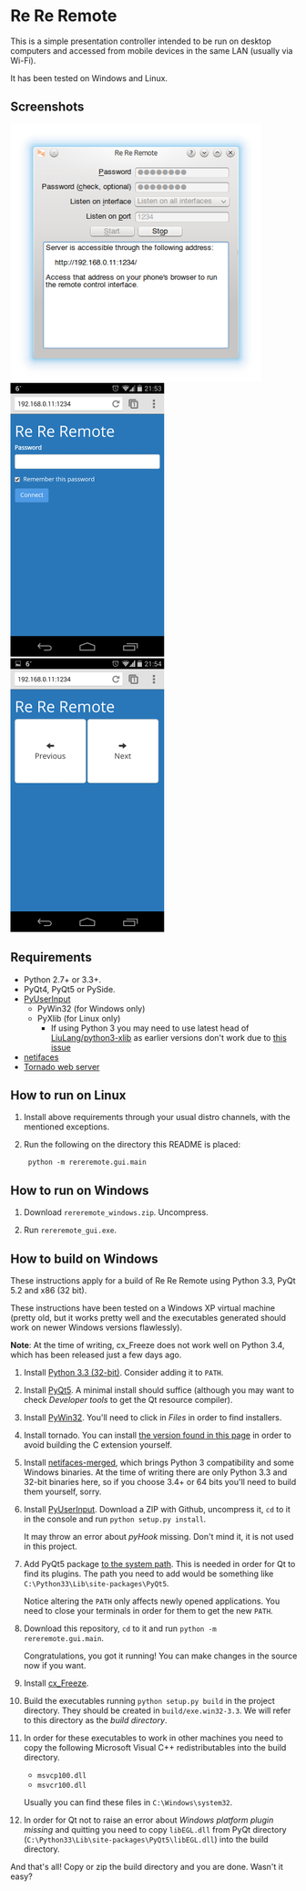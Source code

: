 Re Re Remote
============

This is a simple presentation controller intended to be run on desktop computers and accessed from mobile devices in the same LAN (usually via Wi-Fi).

It has been tested on Windows and Linux.

Screenshots
-----------

![GUI](screenshots/gui.png) ![Mobile UI: Login](screenshots/mobile_ui1.png) ![Mobile UI: Control](screenshots/mobile_ui2.png)

Requirements
------------

 * Python 2.7+ or 3.3+.
 * PyQt4, PyQt5 or PySide.
 * [PyUserInput](https://github.com/SavinaRoja/PyUserInput)
    * PyWin32 (for Windows only)
    * PyXlib (for Linux only)
        * If using Python 3 you may need to use latest head of [LiuLang/python3-xlib](https://github.com/LiuLang/python3-xlib) as earlier versions don't work due to [this issue](https://github.com/LiuLang/python3-xlib/pull/7)
 * [netifaces](https://pypi.python.org/pypi/netifaces-merged)
 * [Tornado web server](http://www.tornadoweb.org/)

How to run on Linux
-------------------

1. Install above requirements through your usual distro channels, with the mentioned exceptions.

2. Run the following on the directory this README is placed:

        python -m rereremote.gui.main

How to run on Windows
---------------------

1. Download `rereremote_windows.zip`. Uncompress.

2. Run `rereremote_gui.exe`.

How to build on Windows
-----------------------

These instructions apply for a build of Re Re Remote using Python 3.3, PyQt 5.2 and x86 (32 bit).

These instructions have been tested on a Windows XP virtual machine (pretty old, but it works pretty well and the executables generated should work on newer Windows versions flawlessly).

**Note**: At the time of writing, cx_Freeze does not work well on Python 3.4, which has been released just a few days ago.

1. Install [Python 3.3 (32-bit)](http://www.python.org/ftp/python/3.3.5/python-3.3.5.msi). Consider adding it to `PATH`.

2. Install [PyQt5](http://www.riverbankcomputing.co.uk/software/pyqt/download5). A minimal install should suffice (although you may want to check *Developer tools* to get the Qt resource compiler).

3. Install [PyWin32](http://sf.net/projects/pywin32). You'll need to click in *Files* in order to find installers.

4. Install tornado. You can install [the version found in this page](http://www.lfd.uci.edu/~gohlke/pythonlibs/) in order to avoid building the C extension yourself.

5. Install [netifaces-merged](https://pypi.python.org/pypi/netifaces-merged), which brings Python 3 compatibility and some Windows binaries. At the time of writing there are only Python 3.3 and 32-bit binaries here, so if you choose 3.4+ or 64 bits you'll need to build them yourself, sorry.

6. Install [PyUserInput](https://github.com/SavinaRoja/PyUserInput). Download a ZIP with Github, uncompress it, `cd` to it in the console and run `python setup.py install`.

   It may throw an error about *pyHook* missing. Don't mind it, it is not used in this project.

7. Add PyQt5 package [to the system path](http://www.howtogeek.com/118594/how-to-edit-your-system-path-for-easy-command-line-access/). This is needed in order for Qt to find its plugins. The path you need to add would be something like `C:\Python33\Lib\site-packages\PyQt5`.

    Notice altering the `PATH` only affects newly opened applications. You need to close your terminals in order for them to get the new `PATH`.

8. Download this repository, `cd` to it and run `python -m rereremote.gui.main`.

    Congratulations, you got it running! You can make changes in the source now if you want.

9. Install [cx_Freeze](http://cx-freeze.sourceforge.net/).

10. Build the executables running `python setup.py build` in the project directory. They should be created in `build/exe.win32-3.3`. We will refer to this directory as the *build directory*.

11. In order for these executables to work in other machines you need to copy the following Microsoft Visual C++ redistributables into the build directory.

    * `msvcp100.dll`
    * `msvcr100.dll`

    Usually you can find these files in `C:\Windows\system32`.

12. In order for Qt not to raise an error about *Windows platform plugin missing* and quitting you need to copy `libEGL.dll` from PyQt directory (`C:\Python33\Lib\site-packages\PyQt5\libEGL.dll`) into the build directory.

And that's all! Copy or zip the build directory and you are done. Wasn't it easy?

